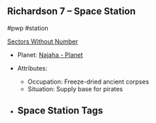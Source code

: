 ## Richardson 7 &ndash; Space Station

#pwp #station

[Sectors Without Number](https://sectorswithoutnumber.com/sector/bfDcBzTtgpeyLUfwzjio/spaceStation/wnabmDpg9fpPvlJBt1YL)

- Planet: [Najaha - Planet](../../../Gaming/StarsWithoutNumber/PiratesWithoutPlunder/Najaha%20-%20Planet.md)

- Attributes:
   -   Occupation: Freeze-dried ancient corpses
   -   Situation: Supply base for pirates

- Space Station Tags
	-  

